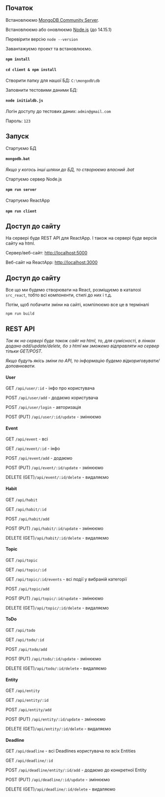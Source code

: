 ## Початок

Встановлюємо [MongoDB Community Server](https://www.mongodb.com/try/download/community).

Встановлюємо або оновлюємо [Node.js](https://nodejs.org/uk/download/) (до 14.15.1)

Перевірити версію `node --version`

Завантажуємо проект та встановлюємо.
#### `npm install`
#### `cd client & npm install`

Створити папку для нашої БД: `C:\mongodb\db`

Заповнити тестовими даними БД: 
#### `node initialdb.js`

Логін доступу до тестових даних: `admin@gmail.com`

Пароль: `123`  
 
## Запуск

Стартуємо БД
#### `mongodb.bat`

*Якщо у когось інші шляхи до БД, то створюємо власний .bat* 

Стартуємо сервер Node.js
#### `npm run server`

Стартуємо ReactApp
#### `npm run client`

## Доступ до сайту

На сервері буде REST API для ReactApp. І також на сервері буде версія сайту на html. 

Сервер/веб-сайт: [http://localhost:5000](http://localhost:5000)

Веб-сайт на ReactApp: [http://localhost:3000](http://localhost:3000)

## Доступ до сайту

Все що ми будемо створювати на React, розміщуємо в каталозі `src_react`, тобто всі компоненти, стилі до них і т.д. 

Потім, щоб побачити зміни на сайті, компілюємо все це в терміналі

`npm run build`

## REST API

*Так як на сервері буде також сайт на html, то, для сумісності, в лінках додано add/update/delete, бо з html ми зможемо відправляти на сервер тільки GET/POST.*

*Якщо будуть якісь зміни по API, то інформацію будемо відкориговувати/доповнювати.*

#### User

GET `/api/user/:id` - інфо про користувача

POST `/api/user/add` - додаємо користувача

POST `/api/user/login` - авторизація

POST (PUT) `/api/user/:id/update` - змінюємо

#### Event

GET `/api/event` - всі

GET `/api/event/:id` - інфо

POST `/api/event/add` - додаємо

POST (PUT) `/api/event/:id/update` - змінюємо

DELETE (GET)`/api/event/:id/delete` - видаляємо

#### Habit

GET `/api/habit`

GET `/api/habit/:id`

POST `/api/habit/add`

POST (PUT) `/api/habit/:id/update` - змінюємо

DELETE (GET)`/api/habit/:id/delete` - видаляємо

#### Topic

GET `/api/topic`

GET `/api/topic/:id`

GET `/api/topic/:id/events` - всі події у вибраній категорії

POST `/api/topic/add`

POST (PUT) `/api/topic/:id/update` - змінюємо

DELETE (GET)`/api/topic/:id/delete` - видаляємо

#### ToDo

GET `/api/todo`

GET `/api/todo/:id`

POST `/api/todo/add`

POST (PUT) `/api/todo/:id/update` - змінюємо

DELETE (GET)`/api/todo/:id/delete` - видаляємо

#### Entity

GET `/api/entity`

GET `/api/entity/:id`

POST `/api/entity/add`

POST (PUT) `/api/entity/:id/update` - змінюємо

DELETE (GET)`/api/entity/:id/delete` - видаляємо

#### Deadline

GET `/api/deadline` - всі Deadlines користувача по всіх Entities

GET `/api/deadline/:id`

POST `/api/deadline/entity/:id/add` - додаємо до конкретної Entity

POST (PUT) `/api/deadline/:id/update` - змінюємо

DELETE (GET)`/api/deadline/:id/delete` - видаляємо
